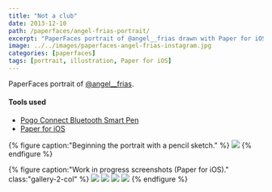 ```yaml
---
title: "Not a club"
date: 2013-12-10
path: /paperfaces/angel-frias-portrait/
excerpt: "PaperFaces portrait of @angel__frias drawn with Paper for iOS on an iPad."
image: ../../images/paperfaces-angel-frias-instagram.jpg
categories: [paperfaces]
tags: [portrait, illustration, Paper for iOS]
---
```


PaperFaces portrait of [@angel__frias](https://instagram.com/angel__frias).

#### Tools used

- [Pogo Connect Bluetooth Smart Pen](https://www.amazon.com/gp/product/B009K448L4/ref=as_li_ss_tl?ie=UTF8&camp=1789&creative=390957&creativeASIN=B009K448L4&linkCode=as2&tag=mademist-20)
- [Paper for iOS](https://paper.bywetransfer.com/)

{% figure caption:"Beginning the portrait with a pencil sketch." %}
[![](../../images/paperfaces-angel-frias-process-1-750.jpg)](../../images/paperfaces-angel-frias-process-1-lg.jpg)
{% endfigure %}

{% figure caption:"Work in progress screenshots (Paper for iOS)." class:"gallery-2-col" %}
[![](../../images/paperfaces-angel-frias-process-2-600.jpg)](../../images/paperfaces-angel-frias-process-2-lg.jpg)
[![](../../images/paperfaces-angel-frias-process-3-600.jpg)](../../images/paperfaces-angel-frias-process-3-lg.jpg)
[![](../../images/paperfaces-angel-frias-process-4-600.jpg)](../../images/paperfaces-angel-frias-process-4-lg.jpg)
[![](../../images/paperfaces-angel-frias-process-5-600.jpg)](../../images/paperfaces-angel-frias-process-5-lg.jpg)
{% endfigure %}
